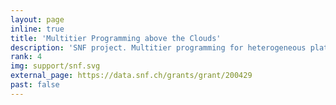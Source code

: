 ```yaml
---
layout: page
inline: true
title: 'Multitier Programming above the Clouds'
description: 'SNF project. Multitier programming for heterogeneous platforms and devices, the cloud, mobile applications, Internet of Things (IoT) software, and Big Data processing stacks.'
rank: 4
img: support/snf.svg
external_page: https://data.snf.ch/grants/grant/200429
past: false
---
```

